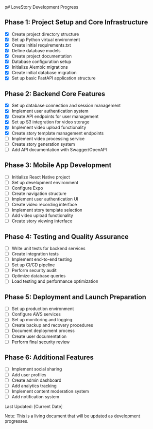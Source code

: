 p# LoveStory Development Progress

## Phase 1: Project Setup and Core Infrastructure
- [x] Create project directory structure
- [x] Set up Python virtual environment
- [x] Create initial requirements.txt
- [x] Define database models
- [x] Create project documentation
- [x] Database configuration setup
- [x] Initialize Alembic migrations
- [x] Create initial database migration
- [x] Set up basic FastAPI application structure

## Phase 2: Backend Core Features
- [x] Set up database connection and session management
- [x] Implement user authentication system
- [x] Create API endpoints for user management
- [x] Set up S3 integration for video storage
- [x] Implement video upload functionality
- [x] Create story template management endpoints
- [ ] Implement video processing service
- [ ] Create story generation system
- [ ] Add API documentation with Swagger/OpenAPI

## Phase 3: Mobile App Development
- [ ] Initialize React Native project
- [ ] Set up development environment
- [ ] Configure Expo
- [ ] Create navigation structure
- [ ] Implement user authentication UI
- [ ] Create video recording interface
- [ ] Implement story template selection
- [ ] Add video upload functionality
- [ ] Create story viewing interface

## Phase 4: Testing and Quality Assurance
- [ ] Write unit tests for backend services
- [ ] Create integration tests
- [ ] Implement end-to-end testing
- [ ] Set up CI/CD pipeline
- [ ] Perform security audit
- [ ] Optimize database queries
- [ ] Load testing and performance optimization

## Phase 5: Deployment and Launch Preparation
- [ ] Set up production environment
- [ ] Configure AWS services
- [ ] Set up monitoring and logging
- [ ] Create backup and recovery procedures
- [ ] Document deployment process
- [ ] Create user documentation
- [ ] Perform final security review

## Phase 6: Additional Features
- [ ] Implement social sharing
- [ ] Add user profiles
- [ ] Create admin dashboard
- [ ] Add analytics tracking
- [ ] Implement content moderation system
- [ ] Add notification system

Last Updated: [Current Date]

Note: This is a living document that will be updated as development progresses. 